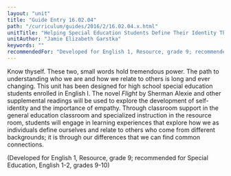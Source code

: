 ```yaml
---
layout: "unit"
title: "Guide Entry 16.02.04"
path: "/curriculum/guides/2016/2/16.02.04.x.html"
unitTitle: "Helping Special Education Students Define Their Identity Through Literature"
unitAuthor: "Jamie Elizabeth Garstka"
keywords: ""
recommendedFor: "Developed for English 1, Resource, grade 9; recommended for Special Education, English 1-2, grades 9-10"
---
```

<main>
<p>
Know thyself. These two, small words hold tremendous power. The path to understanding who we are and how we relate to others is long and ever changing. This unit has been designed for high school special education students enrolled in English I. The novel
<em>
Flight
</em>
by Sherman Alexie and other supplemental readings will be used to explore the development of self-identity and the importance of empathy. Through classroom support in the general education classroom and specialized instruction in the resource room, students will engage in learning experiences that explore how we as individuals define ourselves and relate to others who come from different backgrounds; it is through our differences that we can find common connections.
</p>
<p>
(Developed for English 1, Resource, grade 9; recommended for Special Education, English 1-2, grades 9-10)
</p>
</main>